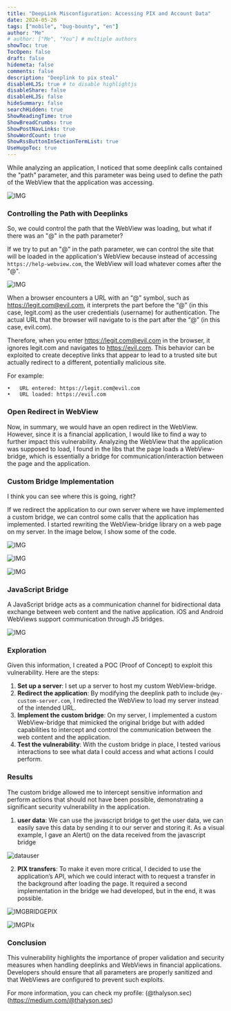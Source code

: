 ```yaml
---
title: "DeepLink Misconfiguration: Accessing PIX and Account Data"
date: 2024-05-26
tags: ["mobile", "bug-bounty", "en"]
author: "Me"
# author: ["Me", "You"] # multiple authors
showToc: true
TocOpen: false
draft: false
hidemeta: false
comments: false
description: "Deeplink to pix steal"
disableHLJS: true # to disable highlightjs
disableShare: false
disableHLJS: false
hideSummary: false
searchHidden: true
ShowReadingTime: true
ShowBreadCrumbs: true
ShowPostNavLinks: true
ShowWordCount: true
ShowRssButtonInSectionTermList: true
UseHugoToc: true
---
```


While analyzing an application, I noticed that some deeplink calls contained the "path" parameter, and this parameter was being used to define the path of the WebView that the application was accessing.

![IMG](https://miro.medium.com/v2/resize:fit:1400/format:webp/1*wWBYh7-N0u06U4IYV_XyVQ.png)



### Controlling the Path with Deeplinks

So, we could control the path that the WebView was loading, but what if there was an "@" in the path parameter?

If we try to put an "@" in the path parameter, we can control the site that will be loaded in the application's WebView because instead of accessing `https://help-webview.com`, the WebView will load whatever comes after the "@".

![IMG](https://miro.medium.com/v2/resize:fit:1400/format:webp/1*zCwIgHCFhgCyZrNTB93WTw.png)


When a browser encounters a URL with an “@” symbol, such as https://legit.com@evil.com, it interprets the part before the “@” (in this case, legit.com) as the user credentials (username) for authentication. The actual URL that the browser will navigate to is the part after the “@” (in this case, evil.com).

Therefore, when you enter https://legit.com@evil.com in the browser, it ignores legit.com and navigates to https://evil.com. This behavior can be exploited to create deceptive links that appear to lead to a trusted site but actually redirect to a different, potentially malicious site.

For example:

	•	URL entered: https://legit.com@evil.com
	•	URL loaded: https://evil.com

### Open Redirect in WebView

Now, in summary, we would have an open redirect in the WebView. However, since it is a financial application, I would like to find a way to further impact this vulnerability. Analyzing the WebView that the application was supposed to load, I found in the libs that the page loads a WebView-bridge, which is essentially a bridge for communication/interaction between the page and the application.

### Custom Bridge Implementation

I think you can see where this is going, right?

If we redirect the application to our own server where we have implemented a custom bridge, we can control some calls that the application has implemented. I started rewriting the WebView-bridge library on a web page on my server. In the image below, I show some of the code.

![IMG](https://miro.medium.com/v2/resize:fit:618/format:webp/1*pAOWIGpdpNeQ5Eget6jAKA.png)

![IMG](https://miro.medium.com/v2/resize:fit:1240/format:webp/1*feK2kZoKJio5EcbxtLl_aQ.png)

![IMG](https://miro.medium.com/v2/resize:fit:718/format:webp/1*Z5-iW2sJQt4DjQOqCNkaAg.png)

### JavaScript Bridge

A JavaScript bridge acts as a communication channel for bidirectional data exchange between web content and the native application. iOS and Android WebViews support communication through JS bridges.


![IMG](https://terra-1-g.djicdn.com/71a7d383e71a4fb8887a310eb746b47f/cloudapi/V1.1/JSBridge%20%E4%BB%8B%E7%BB%8D%E5%9B%BEen.png)


### Exploration

Given this information, I created a POC (Proof of Concept) to exploit this vulnerability. Here are the steps:

1. **Set up a server**: I set up a server to host my custom WebView-bridge.
2. **Redirect the application**: By modifying the deeplink path to include `@my-custom-server.com`, I redirected the WebView to load my server instead of the intended URL.
3. **Implement the custom bridge**: On my server, I implemented a custom WebView-bridge that mimicked the original bridge but with added capabilities to intercept and control the communication between the web content and the application.
4. **Test the vulnerability**: With the custom bridge in place, I tested various interactions to see what data I could access and what actions I could perform.

### Results

The custom bridge allowed me to intercept sensitive information and perform actions that should not have been possible, demonstrating a significant security vulnerability in the application.

1. **user data**: We can use the javascript bridge to get the user data, we can easily save this data by sending it to our server and storing it. As a visual example, I gave an Alert() on the data received from the javascript bridge

![datauser](https://miro.medium.com/v2/resize:fit:530/format:webp/1*o0pZjce0sTO-OYlmLLS4AA.png)

2. **PIX transfers**: To make it even more critical, I decided to use the application’s API, which we could interact with to request a transfer in the background after loading the page. It required a second implementation in the bridge we had developed, but in the end, it was possible.

![IMGBRIDGEPIX](https://miro.medium.com/v2/resize:fit:778/format:webp/1*3lX02Y_UweJ-AjzR8dGqtQ.png)

![IMGPIx](https://miro.medium.com/v2/resize:fit:788/format:webp/1*VYMt3s7VyAA3Kq52F5idgQ.png)

### Conclusion

This vulnerability highlights the importance of proper validation and security measures when handling deeplinks and WebViews in financial applications. Developers should ensure that all parameters are properly sanitized and that WebViews are configured to prevent such exploits.

For more information, you can check my profile: (@thalyson.sec)(https://medium.com/@thalyson.sec)

